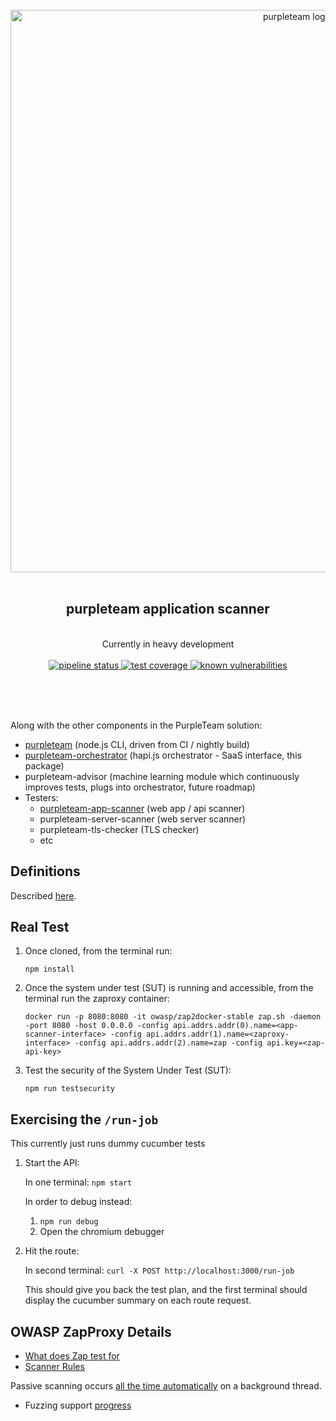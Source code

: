 <div align="center">
  <br/>
  <a href="https://purpleteam-labs.com" title="purpleteam">
    <img width=900px src="https://gitlab.com/purpleteam-labs/purpleteam/raw/master/assets/images/purpleteam-banner.png" alt="purpleteam logo">
  </a>
  <br/>
<br/>
<h2>purpleteam application scanner</h2><br/>
  Currently in heavy development
<br/><br/>

<a href="https://gitlab.com/purpleteam-labs/purpleteam-app-scanner/commits/master" title="pipeline status">
   <img src="https://gitlab.com/purpleteam-labs/purpleteam-app-scanner/badges/master/pipeline.svg" alt="pipeline status">
</a>

<a href="https://gitlab.com/purpleteam-labs/purpleteam-app-scanner/commits/master" title="test coverage">
   <img src="https://gitlab.com/purpleteam-labs/purpleteam-app-scanner/badges/master/coverage.svg" alt="test coverage">
</a>

<a href="https://snyk.io/test/github/purpleteam-labs/purpleteam-app-scanner?targetFile=package.json" title="known vulnerabilities">
  <img src="https://snyk.io/test/github/purpleteam-labs/purpleteam-app-scanner/badge.svg?targetFile=package.json" alt="known vulnerabilities"/>
</a>

<br/><br/><br/>
</div>


Along with the other components in the PurpleTeam solution:

* [purpleteam](https://gitlab.com/purpleteam-labs/purpleteam) (node.js CLI, driven from CI / nightly build)
* [purpleteam-orchestrator](https://gitlab.com/purpleteam-labs/purpleteam-orchestrator) (hapi.js orchestrator - SaaS interface, this package)
* purpleteam-advisor (machine learning module which continuously improves tests, plugs into orchestrator, future roadmap)
* Testers:
  * [purpleteam-app-scanner](https://gitlab.com/purpleteam-labs/purpleteam-app-scanner) (web app / api scanner)
  * purpleteam-server-scanner (web server scanner)
  * purpleteam-tls-checker (TLS checker)
  * etc

## Definitions

Described [here](https://gitlab.com/purpleteam-labs/purpleteam#definitions).

## Real Test

1. Once cloned, from the terminal run:
  
    `npm install`
  
2. Once the system under test (SUT) is running and accessible, from the terminal run the zaproxy container:
  
    `docker run -p 8080:8080 -it owasp/zap2docker-stable zap.sh -daemon -port 8080 -host 0.0.0.0 -config api.addrs.addr(0).name=<app-scanner-interface> -config api.addrs.addr(1).name=<zaproxy-interface> -config api.addrs.addr(2).name=zap -config api.key=<zap-api-key>`
  
3. Test the security of the System Under Test (SUT):
  
    `npm run testsecurity`

## Exercising the `/run-job`

This currently just runs dummy cucumber tests

1. Start the API:
  
    In one terminal: `npm start`
  
    In order to debug instead:
  
    1. `npm run debug`
    2. Open the chromium debugger
  
2. Hit the route:
  
    In second terminal: `curl -X POST http://localhost:3000/run-job`

    This should give you back the test plan, and the first terminal should display the cucumber summary on each route request.

## OWASP ZapProxy Details

* [What does Zap test for](https://github.com/zaproxy/zaproxy/wiki/FAQzaptests)
* [Scanner Rules](https://github.com/zaproxy/zaproxy/wiki/ScannerRules)

Passive scanning occurs [all the time automatically](https://groups.google.com/d/msg/zaproxy-develop/IZ98opaayRg/u8eFqaAZBgAJ) on a background thread.

* Fuzzing support [progress](https://github.com/zaproxy/zaproxy/issues/1689)
